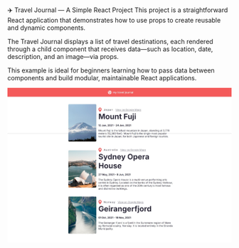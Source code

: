✈️ Travel Journal — A Simple React Project
This project is a straightforward React application that demonstrates how to use props to create reusable and dynamic components.

The Travel Journal displays a list of travel destinations, each rendered through a child component that receives data—such as location, date, description, and an image—via props.

This example is ideal for beginners learning how to pass data between components and build modular, maintainable React applications.

![image_alt](https://github.com/kheymp/my-travel-journal/blob/229d867c4d0b469e22ba8f1b0832138ebe99b297/Screenshot_20-6-2025_231812_localhost.jpeg)
